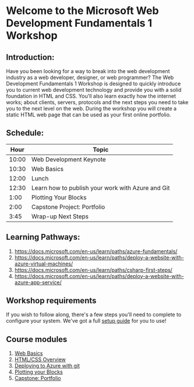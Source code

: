 # Welcome to the Microsoft Web Development Fundamentals 1 Workshop
## Introduction:
Have you been looking for a way to break into the web development industry as a web developer, designer, or web programmer? The Web Development Fundamentals 1 Workshop is designed to quickly introduce you to current web development technology and provide you with a solid foundation in HTML and CSS. You'll also learn exactly how the internet works; about clients, servers, protocols and the next steps you need to take you to the next level on the web. During the workshop you will create a static HTML web page that can be used as your first online portfolio.

## Schedule:
|Hour|Topic
|---|---|
|10:00	|Web Development Keynote
|10:30	|Web Basics
|12:00	|Lunch
|12:30	|Learn how to publish your work with Azure and Git
|1:00	|Plotting Your Blocks
|2:00	|Capstone Project: Portfolio
|3:45	|Wrap-up Next Steps
## Learning Pathways:		
1. https://docs.microsoft.com/en-us/learn/paths/azure-fundamentals/		
2. https://docs.microsoft.com/en-us/learn/paths/deploy-a-website-with-azure-virtual-machines/		
3. https://docs.microsoft.com/en-us/learn/paths/csharp-first-steps/		
4. https://docs.microsoft.com/en-us/learn/paths/deploy-a-website-with-azure-app-service/		

## Workshop requirements

If you wish to follow along, there's a few steps you'll need to complete to configure your system. We've got a full [setup guide](./setup.md) for you to use!

## Course modules

1. [Web Basics](./web_basics.md)
2. [HTML/CSS Overview](./html_css.md)
3. [Deploying to Azure with git](./deploy.md)
4. [Plotting your Blocks](./plotting_your_blox.md)
5. [Capstone: Portfolio](./portfolio.md)
